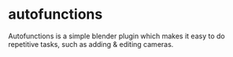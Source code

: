 # autofunctions
Autofunctions is a simple blender plugin which makes it easy to do repetitive tasks, such as adding &amp; editing cameras.
